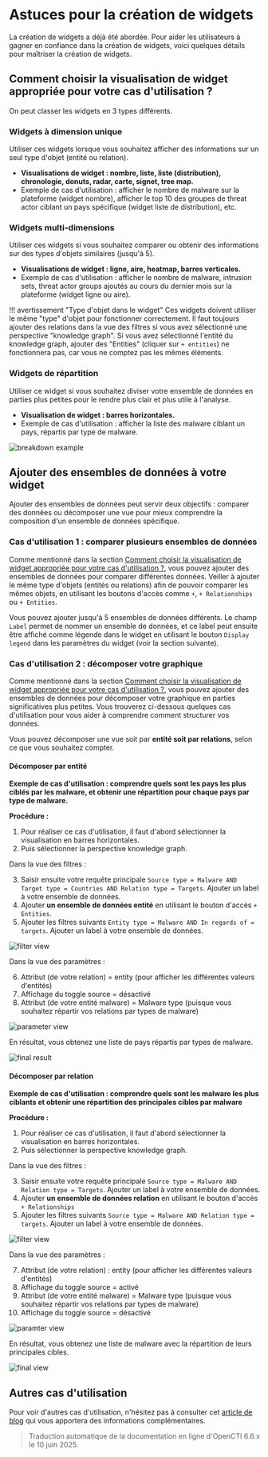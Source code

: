 # Astuces pour la création de widgets

La création de widgets a déjà été abordée. Pour aider les utilisateurs à gagner en confiance dans la création de widgets, voici quelques détails pour maîtriser la création de widgets.

<a id="howto-section"></a>
## Comment choisir la visualisation de widget appropriée pour votre cas d'utilisation ?

On peut classer les widgets en 3 types différents.

### Widgets à dimension unique

Utiliser ces widgets lorsque vous souhaitez afficher des informations sur un seul type d'objet (entité ou relation).

- **Visualisations de widget : nombre, liste, liste (distribution), chronologie, donuts, radar, carte, signet, tree map.**
- Exemple de cas d'utilisation : afficher le nombre de malware sur la plateforme (widget nombre), afficher le top 10 des groupes de threat actor ciblant un pays spécifique (widget liste de distribution), etc.

### Widgets multi-dimensions

Utiliser ces widgets si vous souhaitez comparer ou obtenir des informations sur des types d'objets similaires (jusqu'à 5).

- **Visualisations de widget : ligne, aire, heatmap, barres verticales.**
- Exemple de cas d'utilisation : afficher le nombre de malware, intrusion sets, threat actor groups ajoutés au cours du dernier mois sur la plateforme (widget ligne ou aire).

!!! avertissement "Type d'objet dans le widget"
  Ces widgets doivent utiliser le même "type" d'objet pour fonctionner correctement. Il faut toujours ajouter des relations dans la vue des filtres si vous avez sélectionné une perspective "knowledge graph". Si vous avez sélectionné l'entité du knowledge graph, ajouter des "Entities" (cliquer sur `+ entities`) ne fonctionnera pas, car vous ne comptez pas les mêmes éléments.

### Widgets de répartition

Utiliser ce widget si vous souhaitez diviser votre ensemble de données en parties plus petites pour le rendre plus clair et plus utile à l'analyse.

- **Visualisation de widget : barres horizontales.**
- Exemple de cas d'utilisation : afficher la liste des malware ciblant un pays, répartis par type de malware.

![breakdown example](assets/widget-breakdown-example.png)

## Ajouter des ensembles de données à votre widget

Ajouter des ensembles de données peut servir deux objectifs : comparer des données ou décomposer une vue pour mieux comprendre la composition d'un ensemble de données spécifique.

### Cas d'utilisation 1 : comparer plusieurs ensembles de données

Comme mentionné dans la section [Comment choisir la visualisation de widget appropriée pour votre cas d'utilisation ?](#howto-section), vous pouvez ajouter des ensembles de données pour comparer différentes données. Veiller à ajouter le même type d'objets (entités ou relations) afin de pouvoir comparer les mêmes objets, en utilisant les boutons d'accès comme `+`, `+ Relationships` ou `+ Entities`.

Vous pouvez ajouter jusqu'à 5 ensembles de données différents. Le champ `Label` permet de nommer un ensemble de données, et ce label peut ensuite être affiché comme légende dans le widget en utilisant le bouton `Display legend` dans les paramètres du widget (voir la section suivante).

### Cas d'utilisation 2 : décomposer votre graphique

Comme mentionné dans la section [Comment choisir la visualisation de widget appropriée pour votre cas d'utilisation ?](#howto-section), vous pouvez ajouter des ensembles de données pour décomposer votre graphique en parties significatives plus petites. Vous trouverez ci-dessous quelques cas d'utilisation pour vous aider à comprendre comment structurer vos données.

Vous pouvez décomposer une vue soit par **entité soit par relations**, selon ce que vous souhaitez compter.

#### Décomposer par entité

**Exemple de cas d'utilisation : comprendre quels sont les pays les plus ciblés par les malware, et obtenir une répartition pour chaque pays par type de malware.**

**Procédure :**

1. Pour réaliser ce cas d'utilisation, il faut d'abord sélectionner la visualisation en barres horizontales.
2. Puis sélectionner la perspective knowledge graph.

Dans la vue des filtres :

3. Saisir ensuite votre requête principale `Source type = Malware AND Target type = Countries AND Relation type = Targets`. Ajouter un label à votre ensemble de données.
4. Ajouter **un ensemble de données entité** en utilisant le bouton d'accès `+ Entities`.
5. Ajouter les filtres suivants `Entity type = Malware AND In regards of = targets`. Ajouter un label à votre ensemble de données.

![filter view](assets/widget-breakdwon-by-entity-filter.png)

Dans la vue des paramètres :

6. Attribut (de votre relation) = entity (pour afficher les différentes valeurs d'entités)
7. Affichage du toggle source = désactivé
8. Attribut (de votre entité malware) = Malware type (puisque vous souhaitez répartir vos relations par types de malware)

![parameter view](assets/widget-breakdown-by-entity-parameter.png)

En résultat, vous obtenez une liste de pays répartis par types de malware.

![final result](assets/widget-breakdown-by-entity-final.png)

#### Décomposer par relation

**Exemple de cas d'utilisation : comprendre quels sont les malware les plus ciblants et obtenir une répartition des principales cibles par malware**

**Procédure :**

1. Pour réaliser ce cas d'utilisation, il faut d'abord sélectionner la visualisation en barres horizontales.
2. Puis sélectionner la perspective knowledge graph.

Dans la vue des filtres :

3. Saisir ensuite votre requête principale `Source type = Malware AND Relation type = Targets`. Ajouter un label à votre ensemble de données.
4. Ajouter **un ensemble de données relation** en utilisant le bouton d'accès `+ Relationships`
5. Ajouter les filtres suivants `Source type = Malware AND Relation type = targets`. Ajouter un label à votre ensemble de données.

![filter view](assets/widget-breakdown-by-relation-filter.png)

Dans la vue des paramètres :

7. Attribut (de votre relation) : entity (pour afficher les différentes valeurs d'entités)
8. Affichage du toggle source = activé
9. Attribut (de votre entité malware) = Malware type (puisque vous souhaitez répartir vos relations par types de malware)
10. Affichage du toggle source = désactivé

![paramter view](assets/widget-breakdwon-by-relation-parameter.png)

En résultat, vous obtenez une liste de malware avec la répartition de leurs principales cibles.

![final view](assets/widget-breakdown-by-relation-final.png)

## Autres cas d'utilisation

Pour voir d'autres cas d'utilisation, n'hésitez pas à consulter cet [article de blog](https://blog.filigran.io/new-octi-dashboards-the-first-graph-dashboarding-engine-for-the-stix-model-406e4eb5842a) qui vous apportera des informations complémentaires.


> Traduction automatique de la documentation en ligne d'OpenCTI 6.6.x le 10 juin 2025.
